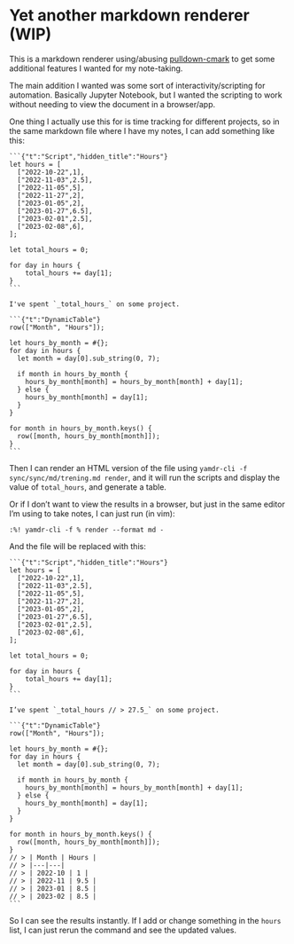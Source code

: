 # Yet another markdown renderer (WIP)

This is a markdown renderer using/abusing [pulldown-cmark](https://github.com/raphlinus/pulldown-cmark) to get some additional features I wanted for my note-taking.

The main addition I wanted was some sort of interactivity/scripting for automation. Basically Jupyter Notebook, but I wanted the scripting to work without needing to view the document in a browser/app.

One thing I actually use this for is time tracking for different projects, so in the same markdown file where I have my notes, I can add something like this:

    ```{"t":"Script","hidden_title":"Hours"}
    let hours = [
      ["2022-10-22",1],
      ["2022-11-03",2.5],
      ["2022-11-05",5],
      ["2022-11-27",2],
      ["2023-01-05",2],
      ["2023-01-27",6.5],
      ["2023-02-01",2.5],
      ["2023-02-08",6],
    ];
    
    let total_hours = 0;
    
    for day in hours {
        total_hours += day[1];
    }
    ```
    
    I've spent `_total_hours_` on some project.
    
    ```{"t":"DynamicTable"}
    row(["Month", "Hours"]);
    
    let hours_by_month = #{};
    for day in hours {
      let month = day[0].sub_string(0, 7);
    
      if month in hours_by_month {
        hours_by_month[month] = hours_by_month[month] + day[1];
      } else {
        hours_by_month[month] = day[1];
      }
    }
    
    for month in hours_by_month.keys() {
      row([month, hours_by_month[month]]);
    }
    ```

Then I can render an HTML version of the file using `yamdr-cli -f sync/sync/md/trening.md render`, and it will run the scripts and display the value of `total_hours`, and generate a table.

Or if I don’t want to view the results in a browser, but just in the same editor I’m using to take notes, I can just run (in vim):

```
:%! yamdr-cli -f % render --format md -
```

And the file will be replaced with this:

    ```{"t":"Script","hidden_title":"Hours"}
    let hours = [
      ["2022-10-22",1],
      ["2022-11-03",2.5],
      ["2022-11-05",5],
      ["2022-11-27",2],
      ["2023-01-05",2],
      ["2023-01-27",6.5],
      ["2023-02-01",2.5],
      ["2023-02-08",6],
    ];
    
    let total_hours = 0;
    
    for day in hours {
        total_hours += day[1];
    }
    ```
    
    I’ve spent `_total_hours // > 27.5_` on some project.
    
    ```{"t":"DynamicTable"}
    row(["Month", "Hours"]);
    
    let hours_by_month = #{};
    for day in hours {
      let month = day[0].sub_string(0, 7);
    
      if month in hours_by_month {
        hours_by_month[month] = hours_by_month[month] + day[1];
      } else {
        hours_by_month[month] = day[1];
      }
    }
    
    for month in hours_by_month.keys() {
      row([month, hours_by_month[month]]);
    }
    // > | Month | Hours |
    // > |---|---|
    // > | 2022-10 | 1 |
    // > | 2022-11 | 9.5 |
    // > | 2023-01 | 8.5 |
    // > | 2023-02 | 8.5 |
    ```

So I can see the results instantly. If I add or change something in the `hours` list, I can just rerun the command and see the updated values.


